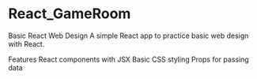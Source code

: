 # React_GameRoom
Basic React Web Design
A simple React app to practice basic web design with React.

Features
React components with JSX
Basic CSS styling
Props for passing data

